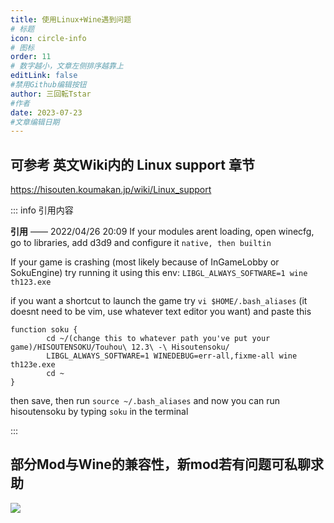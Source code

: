 ```yaml
---
title: 使用Linux+Wine遇到问题
# 标题
icon: circle-info
# 图标
order: 11
# 数字越小，文章左侧排序越靠上
editLink: false
#禁用Github编辑按钮
author: 三回転Tstar
#作者
date: 2023-07-23
#文章编辑日期
---
```



## 可参考 英文Wiki内的 Linux support 章节
https://hisouten.koumakan.jp/wiki/Linux_support



::: info 引用内容

**引用** —— 2022/04/26 20:09
If your modules arent loading, open winecfg, go to libraries, add d3d9 and configure it `native, then builtin`

If your game is crashing (most likely because of InGameLobby or SokuEngine) try running it using this env:
`LIBGL_ALWAYS_SOFTWARE=1 wine th123.exe`

if you want a shortcut to launch the game try `vi $HOME/.bash_aliases` (it doesnt need to be vim, use whatever text editor you want) and paste this

```
function soku {
        cd ~/(change this to whatever path you've put your game)/HISOUTENSOKU/Touhou\ 12.3\ -\ Hisoutensoku/
        LIBGL_ALWAYS_SOFTWARE=1 WINEDEBUG=err-all,fixme-all wine th123e.exe
        cd ~
}
```

then save, then run `source ~/.bash_aliases` and now you can run hisoutensoku by typing `soku` in the terminal

:::



## 部分Mod与Wine的兼容性，新mod若有问题可私聊求助
![](https://img.514.live/img/202307231901059.png)
